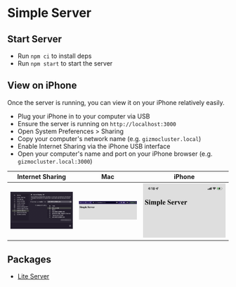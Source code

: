 # Simple Server

## Start Server

- Run `npm ci` to install deps
- Run `npm start` to start the server

## View on iPhone

Once the server is running, you can view it on your iPhone relatively easily.

- Plug your iPhone in to your computer via USB
- Ensure the server is running on `http://localhost:3000`
- Open System Preferences > Sharing
- Copy your computer's network name (e.g. `gizmocluster.local`)
- Enable Internet Sharing via the iPhone USB interface
- Open your computer's name and port on your iPhone browser (e.g. `gizmocluster.local:3000`)

| Internet Sharing | Mac | iPhone |
| ---------------- | --- | ------ |
| ![Internet Sharing](./internet-sharing.png) | ![Mac Server](./mac-server.png) | ![iOS Server](./ios-server.png) |

## Packages

- [Lite Server](https://www.npmjs.com/package/lite-server)
